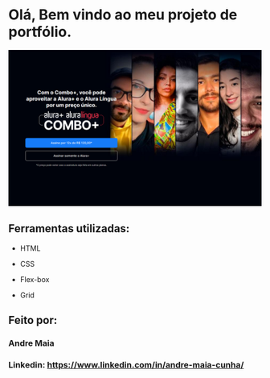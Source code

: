 # Olá, Bem vindo ao meu projeto de portfólio.

![image](assets/Captura%20de%20tela%202023-12-02%20194007.png)

## Ferramentas utilizadas:

* HTML

* CSS

* Flex-box

* Grid

## Feito por:

### Andre Maia

### Linkedin: https://www.linkedin.com/in/andre-maia-cunha/
